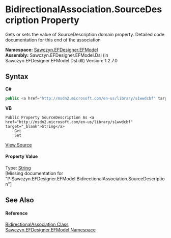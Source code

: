 # BidirectionalAssociation.SourceDescription Property 
 

Gets or sets the value of SourceDescription domain property. Detailed code documentation for this end of the association

**Namespace:**&nbsp;<a href="N_Sawczyn_EFDesigner_EFModel">Sawczyn.EFDesigner.EFModel</a><br />**Assembly:**&nbsp;Sawczyn.EFDesigner.EFModel.Dsl (in Sawczyn.EFDesigner.EFModel.Dsl.dll) Version: 1.2.7.0

## Syntax

**C#**<br />
``` C#
public <a href="http://msdn2.microsoft.com/en-us/library/s1wwdcbf" target="_blank">string</a> SourceDescription { get; set; }
```

**VB**<br />
``` VB
Public Property SourceDescription As <a href="http://msdn2.microsoft.com/en-us/library/s1wwdcbf" target="_blank">String</a>
	Get
	Set
```

<a href="https://github.com/msawczyn/EFDesigner/tree/master/src/Dsl/GeneratedCode/DomainRelationships.cs#L3067" title="View the source code">View Source</a><br />

#### Property Value
Type: <a href="http://msdn2.microsoft.com/en-us/library/s1wwdcbf" target="_blank">String</a><br />\[Missing <value> documentation for "P:Sawczyn.EFDesigner.EFModel.BidirectionalAssociation.SourceDescription"\]

## See Also


#### Reference
<a href="T_Sawczyn_EFDesigner_EFModel_BidirectionalAssociation">BidirectionalAssociation Class</a><br /><a href="N_Sawczyn_EFDesigner_EFModel">Sawczyn.EFDesigner.EFModel Namespace</a><br />